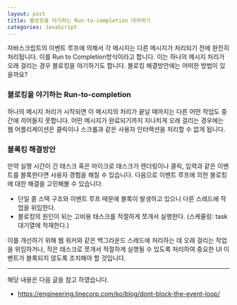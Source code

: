 ```yaml
---
layout: post
title: 블로킹을 야기하는 Run-to-completion 대처하기
categories: JavaScript
---
```


자바스크립트의 이벤트 루프에 의해서 각 메시지는 다른 메시지가 처리되기 전에 완전히 처리됩니다. 이를 Run to Completion방식이라고 합니다. 이는 하나의 메시지 처리가 오래 걸리는 경우 블로킹을 야기하기도 합니다. 블로킹 해결방안에는 어떠한 방법이 있을까요?

### 블로킹을 야기하는 Run-to-completion

하나의 메시지 처리가 시작되면 이 메시지의 처리가 끝날 때까지는 다른 어떤 작업도 중간에 끼어들지 못합니다. 어떤 메시지가 완료되기까지 지나치게 오래 걸리는 경우에는 웹 어플리케이션은 클릭이나 스크롤과 같은 사용자 인터랙션을 처리할 수 없게 됩니다.

### 블록킹 해결방안

만약 실행 시간이 긴 태스크 혹은 마이크로 태스크가 렌더링이나 클릭, 입력과 같은 이벤트를 블록한다면 사용자 경험을 해칠 수 있습니다. 다음으로 이벤트 루프에 의한 블로킹에 대한 해결을 고민해볼 수 있습니다.

- 단일 콜 스택 구조와 이벤트 루프 때문에 블록이 발생하고 있으니 다른 스레드에 작업을 위임한다.
- 블로킹의 원인이 되는 고비용 태스크를 적절하게 쪼개서 실행한다. (스케줄링: task대기열에 적재한다.)

이를 개선하기 위해 웹 워커와 같은 백그라운드 스레드에 처리하는 데 오래 걸리는 작업을 위임하거나, 작은 태스크로 쪼개서 적절하게 실행될 수 있도록 처리하여 중요한 UI 이벤트가 블록되지 않도록 조치해야 할 것입니다.

---

해당 내용은 다음 글을 참고 하였습니다.

- https://engineering.linecorp.com/ko/blog/dont-block-the-event-loop/
